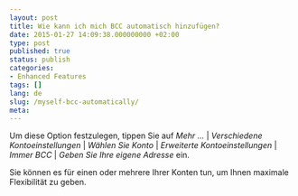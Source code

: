 ```yaml
---
layout: post
title: Wie kann ich mich BCC automatisch hinzufügen?
date: 2015-01-27 14:09:38.000000000 +02:00
type: post
published: true
status: publish
categories:
- Enhanced Features
tags: []
lang: de
slug: /myself-bcc-automatically/
meta:
---
```


Um diese Option festzulegen, tippen Sie auf *Mehr ...* \| *Verschiedene Kontoeinstellungen* \| *Wählen Sie Konto* \| *Erweiterte Kontoeinstellungen* \| *Immer BCC* \| *Geben Sie Ihre eigene Adresse* ein.

Sie können es für einen oder mehrere Ihrer Konten tun, um Ihnen maximale Flexibilität zu geben.
